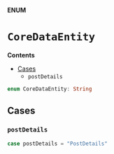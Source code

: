 **ENUM**

# `CoreDataEntity`

**Contents**

- [Cases](#cases)
  - `postDetails`

```swift
enum CoreDataEntity: String
```

## Cases
### `postDetails`

```swift
case postDetails = "PostDetails"
```
